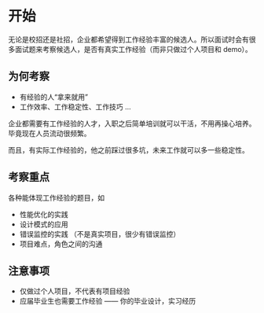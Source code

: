 # 开始

无论是校招还是社招，企业都希望得到工作经验丰富的候选人。所以面试时会有很多面试题来考察候选人，是否有真实工作经验（而非只做过个人项目和 demo）。

## 为何考察

- 有经验的人“拿来就用”
- 工作效率、工作稳定性、工作技巧 ...

企业都需要有工作经验的人才，入职之后简单培训就可以干活，不用再操心培养。毕竟现在人员流动很频繁。

而且，有实际工作经验的，他之前踩过很多坑，未来工作就可以多一些稳定性。

## 考察重点

各种能体现工作经验的题目，如
- 性能优化的实践
- 设计模式的应用
- 错误监控的实践 （不是真实项目，很少有错误监控）
- 项目难点，角色之间的沟通

## 注意事项

- 仅做过个人项目，不代表有项目经验
- 应届毕业生也需要工作经验 —— 你的毕业设计，实习经历

